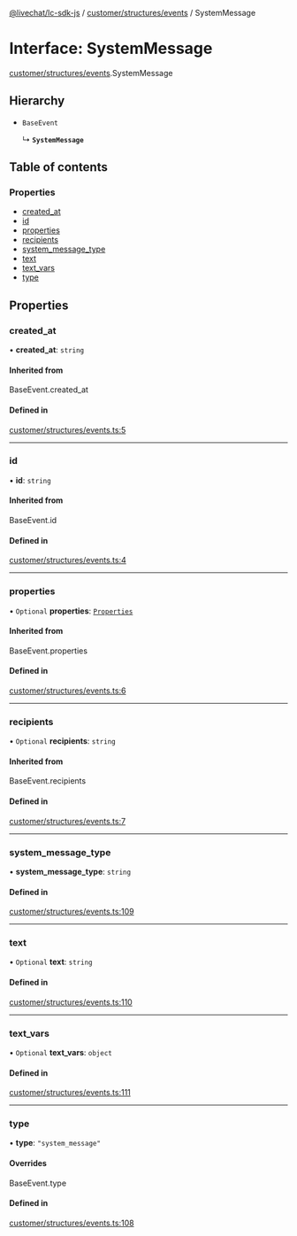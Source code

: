 [@livechat/lc-sdk-js](../README.md) / [customer/structures/events](../modules/customer_structures_events.md) / SystemMessage

# Interface: SystemMessage

[customer/structures/events](../modules/customer_structures_events.md).SystemMessage

## Hierarchy

- `BaseEvent`

  ↳ **`SystemMessage`**

## Table of contents

### Properties

- [created\_at](customer_structures_events.SystemMessage.md#created_at)
- [id](customer_structures_events.SystemMessage.md#id)
- [properties](customer_structures_events.SystemMessage.md#properties)
- [recipients](customer_structures_events.SystemMessage.md#recipients)
- [system\_message\_type](customer_structures_events.SystemMessage.md#system_message_type)
- [text](customer_structures_events.SystemMessage.md#text)
- [text\_vars](customer_structures_events.SystemMessage.md#text_vars)
- [type](customer_structures_events.SystemMessage.md#type)

## Properties

### created\_at

• **created\_at**: `string`

#### Inherited from

BaseEvent.created\_at

#### Defined in

[customer/structures/events.ts:5](https://github.com/livechat/lc-sdk-js/blob/a63b0a6/src/customer/structures/events.ts#L5)

___

### id

• **id**: `string`

#### Inherited from

BaseEvent.id

#### Defined in

[customer/structures/events.ts:4](https://github.com/livechat/lc-sdk-js/blob/a63b0a6/src/customer/structures/events.ts#L4)

___

### properties

• `Optional` **properties**: [`Properties`](customer_structures_structures.Properties.md)

#### Inherited from

BaseEvent.properties

#### Defined in

[customer/structures/events.ts:6](https://github.com/livechat/lc-sdk-js/blob/a63b0a6/src/customer/structures/events.ts#L6)

___

### recipients

• `Optional` **recipients**: `string`

#### Inherited from

BaseEvent.recipients

#### Defined in

[customer/structures/events.ts:7](https://github.com/livechat/lc-sdk-js/blob/a63b0a6/src/customer/structures/events.ts#L7)

___

### system\_message\_type

• **system\_message\_type**: `string`

#### Defined in

[customer/structures/events.ts:109](https://github.com/livechat/lc-sdk-js/blob/a63b0a6/src/customer/structures/events.ts#L109)

___

### text

• `Optional` **text**: `string`

#### Defined in

[customer/structures/events.ts:110](https://github.com/livechat/lc-sdk-js/blob/a63b0a6/src/customer/structures/events.ts#L110)

___

### text\_vars

• `Optional` **text\_vars**: `object`

#### Defined in

[customer/structures/events.ts:111](https://github.com/livechat/lc-sdk-js/blob/a63b0a6/src/customer/structures/events.ts#L111)

___

### type

• **type**: ``"system_message"``

#### Overrides

BaseEvent.type

#### Defined in

[customer/structures/events.ts:108](https://github.com/livechat/lc-sdk-js/blob/a63b0a6/src/customer/structures/events.ts#L108)
